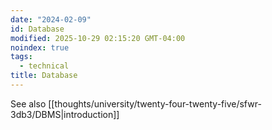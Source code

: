 ```yaml
---
date: "2024-02-09"
id: Database
modified: 2025-10-29 02:15:20 GMT-04:00
noindex: true
tags:
  - technical
title: Database
---
```


See also [[thoughts/university/twenty-four-twenty-five/sfwr-3db3/DBMS|introduction]]
